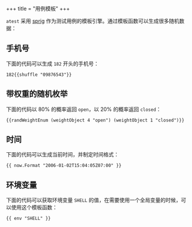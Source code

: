 +++
title = "用例模板"
+++

`atest` 采用 [sprig](https://masterminds.github.io/sprig/) 作为测试用例的模板引擎。通过模板函数可以生成很多随机数据：

## 手机号

下面的代码可以生成 `182` 开头的手机号：

```
182{{shuffle "09876543"}}
```

## 带权重的随机枚举

下面的代码以 80% 的概率返回 `open`，以 20% 的概率返回 `closed`：

```
{{randWeightEnum (weightObject 4 "open") (weightObject 1 "closed")}}
```

## 时间

下面的代码可以生成当前时间，并制定时间格式：

```
{{ now.Format "2006-01-02T15:04:05Z07:00" }}
```

## 环境变量

下面的代码可以获取环境变量 `SHELL` 的值，在需要使用一个全局变量的时候，可以使用这个模板函数：

```
{{ env "SHELL" }}
```
